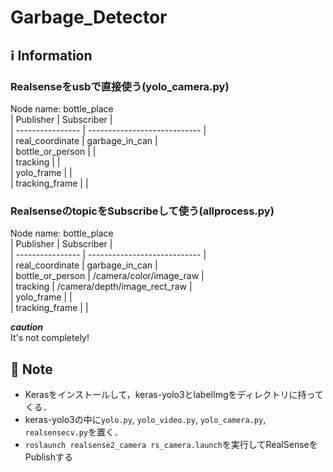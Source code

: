 # Garbage_Detector
## :information_source: Information
### Realsenseをusbで直接使う(yolo_camera.py)   
Node name: bottle_place   
| Publisher        | Subscriber                   |   
| ---------------- | ---------------------------- |   
| real_coordinate  | garbage_in_can               |   
| bottle_or_person |                              |   
| tracking         |                              |   
| yolo_frame       |                              |   
| tracking_frame   |                              | 

### RealsenseのtopicをSubscribeして使う(allprocess.py)   
Node name: bottle_place    
| Publisher        | Subscriber                   |   
| ---------------- | ---------------------------- |   
| real_coordinate  | garbage_in_can               |   
| bottle_or_person | /camera/color/image_raw      |   
| tracking         | /camera/depth/image_rect_raw |   
| yolo_frame       |                              |   
| tracking_frame   |                              |   

***caution***   
It's not completely!   

## :notebook: Note
- Kerasをインストールして，keras-yolo3とlabelImgをディレクトリに持ってくる．   
- keras-yolo3の中に```yolo.py```, ```yolo_video.py```, ```yolo_camera.py```, ```realsensecv.py```を置く．   
- ```roslaunch realsense2_camera rs_camera.launch```を実行してRealSenseをPublishする

